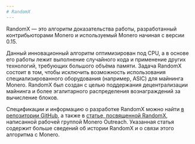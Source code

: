 ```yaml
---
# RandomX
---
```


RandomX — это алгоритм доказательства работы, разработанный контрибьюторами Monero и используемый Monero начиная с версии 0.15.

Данный инновационный алгоритм оптимизирован под CPU, а в основе его работы лежит выполнение случайного кода и применение других технологий, требующих большого объёма памяти. Задача RandomX состоит в том, чтобы исключить возможность использования специализированного оборудования (например, ASIC) для майнинга Monero. RandomX был создан с целью поддержания децентрализации майнинга и более эгалитарного распределения вознаграждений за вычисление блоков.

Спецификации и информацию о разработке RandomX можно найти [в репозитории GitHub](https://github.com/tevador/RandomX), а также в [статье, посвященной RandomX](https://www.monerooutreach.org/stories/RandomX.html), написанной рабочей группой Monero Outreach. Указанная статья содержит больше сведений об истории RandomX и о связи этого алгоритма с Monero.
